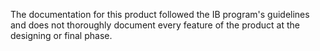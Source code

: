 The documentation for this product followed the IB program's guidelines and does not thoroughly document every feature of the product at the designing or final phase. 
